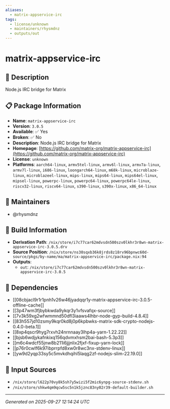 ```yaml
---
aliases:
  - matrix-appservice-irc
tags:
  - license/unknown
  - maintainers/rhysmdnz
  - outputs/out
---
```


# matrix-appservice-irc

## 📝 Description

Node.js IRC bridge for Matrix

## 📋 Package Information

- **Name**: `matrix-appservice-irc`
- **Version**: `3.0.5`
- **Available**: ✅ Yes
- **Broken**: ✅ No
- **Description**: Node.js IRC bridge for Matrix
- **Homepage**: [https://github.com/matrix-org/matrix-appservice-irc](https://github.com/matrix-org/matrix-appservice-irc)
- **License**: `unknown`
- **Platforms**: `aarch64-linux`, `armv5tel-linux`, `armv6l-linux`, `armv7a-linux`, `armv7l-linux`, `i686-linux`, `loongarch64-linux`, `m68k-linux`, `microblaze-linux`, `microblazeel-linux`, `mips-linux`, `mips64-linux`, `mips64el-linux`, `mipsel-linux`, `powerpc-linux`, `powerpc64-linux`, `powerpc64le-linux`, `riscv32-linux`, `riscv64-linux`, `s390-linux`, `s390x-linux`, `x86_64-linux`
## 👥 Maintainers

- @rhysmdnz


## 🔧 Build Information

- **Derivation Path**: `/nix/store/i7c77car62mdvsdn500szv0lkhr3r8wn-matrix-appservice-irc-3.0.5.drv`
- **Source Position**: `/nix/store/ns30sqxb36k8jrds8z18rv96bpnwc60d-source/pkgs/by-name/ma/matrix-appservice-irc/package.nix:94`
- **Outputs**:
  - `out`:  `/nix/store/i7c77car62mdvsdn500szv0lkhr3r8wn-matrix-appservice-irc-3.0.5`

## 🔗 Dependencies

- [[08cbjacl9r1r1pnh1v26w46jyadqqr1y-matrix-appservice-irc-3.0.5-offline-cache]]
- [[3p47wm3fjbybkwda9ykqr3y1vfsvafqx-source]]
- [[7v3k59xg2wfwmmnd50dfl3iaaws4lhbr-node-gyp-build-4.8.4]]
- [[83h557jd10zsmy9kqr0kd8j0p6kpbwks-matrix-sdk-crypto-nodejs-0.4.0-beta.1]]
- [[8xp4qscr9hyg7rxvh24nrnnaay3lhp4a-yarn-1.22.22]]
- [[bjsb6wdjykafnkixq156qdvmxhsm2bai-bash-5.3p3]]
- [[m6c4wdcf55jnw8b211i6jjjnlix2fjxf-fixup-yarn-lock]]
- [[p76r0cwlf6k97ibprrpfd8xw0r8wc3nx-stdenv-linux]]
- [[yw9d2yqp33sy5c5mvkdhqihl5laqg2zf-nodejs-slim-22.19.0]]

## 📁 Input Sources

- `/nix/store/l622p70vy8k5sh7y5wizi5f2mic6ynpg-source-stdenv.sh`
- `/nix/store/shkw4qm9qcw5sc5n1k5jznc83ny02r39-default-builder.sh`

---
*Generated on 2025-09-27 12:14:24 UTC*
